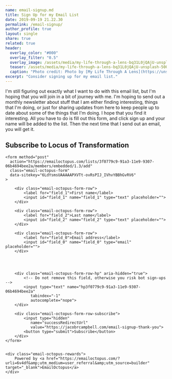 ```yaml
---
name: email-signup.md
title: Sign Up for my Email List
date: 2019-09-19 21.22.30
permalink: /email-signup/
author_profile: true
layout: single
share: true
related: true
header:
  overlay_color: "#000"
  overlay_filter: "0.5"
  overlay_image: /assets/media/my-life-through-a-lens-bq31L0jQAjU-unsplash.jpg
  teaser: /assets/media/my-life-through-a-lens-bq31L0jQAjU-unsplash-500x300.png
  caption: "Photo credit: Photo by [My Life Through A Lens](https://unsplash.com/@bamagal) on [Unsplash](https://unsplash.com/photos/bq31L0jQAjU)"
excerpt: "Consider signing up for my email list."
---
```


I'm still figuring out exactly what I want to do with this email list, but I'm hoping that you will join in a bit of journey with me. I'm hoping to send out a monthly newsletter about stuff that I am either finding interesting, things that I'm doing, or just for sharing updates from here to keep people up to date about some of the things that I'm doing. I hope that you find it interesting. All you have to do is fill out this form, and click sign up and your name will be added to the list. Then the next time that I send out an email, you will get it.



<link rel="stylesheet" href="https://emailoctopus.com/bundles/emailoctopuslist/css/formEmbed.css">

<div class="email-octopus-form-wrapper">
    <h2 class="email-octopus-heading">Subscribe to Locus of Transformation</h2>
    <p class="email-octopus-success-message"></p>
    <p class="email-octopus-error-message"></p>

    <form method="post"
      action="https://emailoctopus.com/lists/3f0779c9-91a3-11e9-9307-06b4694bee2a/members/embedded/1.3/add"
      class="email-octopus-form"
      data-sitekey="6LdYsmsUAAAAAPXVTt-ovRsPIJ_IVhvYBBhGvRV6"
    >
        
        <div class="email-octopus-form-row">
            <label for="field_1">First name</label>
            <input id="field_1" name="field_1" type="text" placeholder="">
        </div>

        <div class="email-octopus-form-row">
            <label for="field_2">Last name</label>
            <input id="field_2" name="field_2" type="text" placeholder="">
        </div>

        <div class="email-octopus-form-row">
            <label for="field_0">Email address</label>
            <input id="field_0" name="field_0" type="email" placeholder="">
        </div>


        

        <div class="email-octopus-form-row-hp" aria-hidden="true">
            <!-- Do not remove this field, otherwise you risk bot sign-ups -->
            <input type="text" name="hp3f0779c9-91a3-11e9-9307-06b4694bee2a"
               tabindex="-1"
               autocomplete="nope">
        </div>

        <div class="email-octopus-form-row-subscribe">
            <input type="hidden"
               name="successRedirectUrl"
               value="https://jacobrcampbell.com/email-signup-thank-you">
            <button type="submit">Subscribe</button>
        </div>
    </form>

    
    <div class="email-octopus-rewards">
        Powered by <a href="https://emailoctopus.com/?urli=6v4df&amp;utm_medium=user_referral&amp;utm_source=builder" target="_blank">EmailOctopus</a>
    </div>

</div>

<script src="https://ajax.googleapis.com/ajax/libs/jquery/3.0.0/jquery.min.js"></script>
<script src="https://emailoctopus.com/bundles/emailoctopuslist/js/1.3/formEmbed.js"></script>